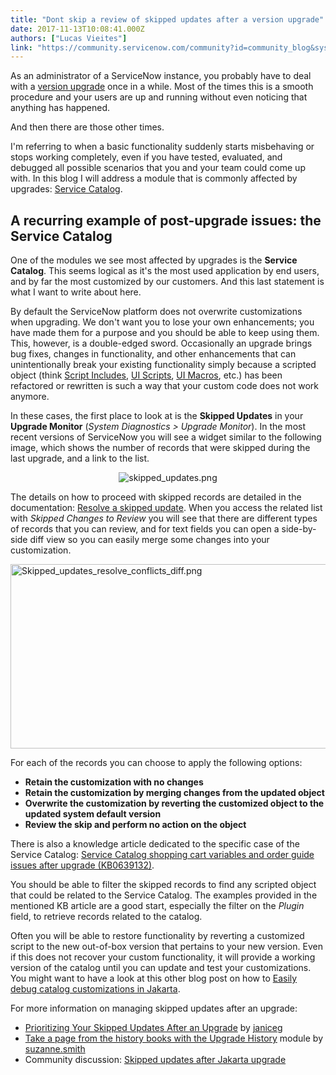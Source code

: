 ```yaml
---
title: "Dont skip a review of skipped updates after a version upgrade"
date: 2017-11-13T10:08:41.000Z
authors: ["Lucas Vieites"]
link: "https://community.servicenow.com/community?id=community_blog&sys_id=d91deea5dbd0dbc01dcaf3231f961938"
---
```

<p>As an administrator of a ServiceNow instance, you probably have to deal with a <a title="ocs.servicenow.com/bundle/jakarta-release-notes/page/release-notes/upgrades/concept/upgrades-overview.html" href="https://docs.servicenow.com/bundle/jakarta-release-notes/page/release-notes/upgrades/concept/upgrades-overview.html">version upgrade</a> once in a while. Most of the times this is a smooth procedure and your users are up and running without even noticing that anything has happened.</p><p></p><p>And then there are those other times.</p><p></p><p>I'm referring to when a basic functionality suddenly starts misbehaving or stops working completely, even if you have tested, evaluated, and debugged all possible scenarios that you and your team could come up with. In this blog I will address a module that is commonly affected by upgrades: <a title="ocs.servicenow.com/bundle/jakarta-it-service-management/page/product/service-catalog-management/concept/c_ServiceCatalogManagement.html" href="https://docs.servicenow.com/bundle/jakarta-it-service-management/page/product/service-catalog-management/concept/c_ServiceCatalogManagement.html">Service Catalog</a>.</p><p></p><h2>A recurring example of post-upgrade issues: the Service Catalog</h2><p></p><p>One of the modules we see most affected by upgrades is the <strong>Service Catalog</strong>. This seems logical as it's the most used application by end users, and by far the most customized by our customers. And this last statement is what I want to write about here.</p><p></p><p>By default the ServiceNow platform does not overwrite customizations when upgrading. We don't want you to lose your own enhancements; you have made them for a purpose and you should be able to keep using them. This, however, is a double-edged sword. Occasionally an upgrade brings bug fixes, changes in functionality, and other enhancements that can unintentionally break your existing functionality simply because a scripted object (think <a title="ocs.servicenow.com/bundle/jakarta-servicenow-platform/page/script/server-scripting/concept/c_ScriptIncludes.html" href="https://docs.servicenow.com/bundle/jakarta-servicenow-platform/page/script/server-scripting/concept/c_ScriptIncludes.html">Script Includes</a>, <a title="ocs.servicenow.com/bundle/jakarta-servicenow-platform/page/script/client-scripts/concept/c_UIScripts.html" href="https://docs.servicenow.com/bundle/jakarta-servicenow-platform/page/script/client-scripts/concept/c_UIScripts.html">UI Scripts</a>, <a title="ocs.servicenow.com/bundle/jakarta-servicenow-platform/page/script/server-scripting/concept/c_UIMacros.html" href="https://docs.servicenow.com/bundle/jakarta-servicenow-platform/page/script/server-scripting/concept/c_UIMacros.html">UI Macros</a>, etc.) has been refactored or rewritten is such a way that your custom code does not work anymore.</p><p></p><p>In these cases, the first place to look at is the <strong>Skipped Updates</strong> in your <strong>Upgrade Monitor</strong> (<em>System Diagnostics &gt; Upgrade Monitor</em>). In the most recent versions of ServiceNow you will see a widget similar to the following image, which shows the number of records that were skipped during the last upgrade, and a link to the list.</p><p style="text-align: center;"><img   alt="skipped_updates.png" class="image-1 jive-image" src="3c271902db98d344e9737a9e0f961915.iix" style="height: auto;"/></p><p></p><p>The details on how to proceed with skipped records are detailed in the documentation: <a href="https://docs.servicenow.com/bundle/jakarta-servicenow-platform/page/customer-support/task/t_ResolveASkippedUpdate.html" title="https://docs.servicenow.com/bundle/jakarta-servicenow-platform/page/customer-support/task/t_ResolveASkippedUpdate.html">Resolve a skipped update</a>. When you access the related list with <em>Skipped Changes to Review</em> you will see that there are different types of records that you can review, and for text fields you can open a side-by-side diff view so you can easily merge some changes into your customization.</p><p><img   alt="Skipped_updates_resolve_conflicts_diff.png" class="image-2 jive-image" src="c35fec4adbd857049c9ffb651f9619f3.iix" style="width: 620px; height: 295px; float: none; display: block; margin-left: auto; margin-right: auto;"/></p><p>For each of the records you can choose to apply the following options:</p><ul><li><strong>Retain the customization with no changes</strong></li><li><strong>Retain the customization by merging changes from the updated object</strong></li><li><strong>Overwrite the customization by reverting the customized object to the updated system default version</strong></li><li><strong>Review the skip and perform no action on the object</strong></li></ul><p></p><p>There is also a knowledge article dedicated to the specific case of the Service Catalog: <a href="https://hi.service-now.com/kb_view.do?sysparm_article=KB0639132" title="https://hi.service-now.com/kb_view.do?sysparm_article=KB0639132">Service Catalog shopping cart variables and order guide issues after upgrade (KB0639132)</a>.</p><p>You should be able to filter the skipped records to find any scripted object that could be related to the Service Catalog. The examples provided in the mentioned KB article are a good start, especially the filter on the <em>Plugin</em> field, to retrieve records related to the catalog.</p><p></p><p>Often you will be able to restore functionality by reverting a customized script to the new out-of-box version that pertains to your new version. Even if this does not recover your custom functionality, it will provide a working version of the catalog until you can update and test your customizations. You might want to have a look at this other blog post on how to <a title="" _jive_internal="true" href="/community?id=community_blog&sys_id=ed9c2ee1dbd0dbc01dcaf3231f96198d">Easily debug catalog customizations in Jakarta</a>.</p><p></p><p>For more information on managing skipped updates after an upgrade:</p><ul><li><a title="" _jive_internal="true" href="/community?id=community_blog&sys_id=dabc2e25dbd0dbc01dcaf3231f961988">Prioritizing Your Skipped Updates After an Upgrade</a> by <a __default_attr="67565" __jive_macro_name="user" class="jive_macro jive_macro_user" data-orig-content="janiceg" data-renderedposition="1515.78125_382.8125_63_16" href="/community?id=community_user_profile&user=0e309ea5db581fc09c9ffb651f961950" modifiedtitle="true" title="janiceg">janiceg</a></li><li><a title="" _jive_internal="true" href="/community?id=community_blog&sys_id=ca7d2269dbd0dbc01dcaf3231f9619a8">Take a page from the history books with the Upgrade History</a> module by <a title="suzanne.smith" __default_attr="3285" __jive_macro_name="user" class="jive_macro jive_macro_user" data-orig-content="suzanne.smith" data-renderedposition="1539.578125_491.53125_109_16" href="/community?id=community_user_profile&user=b4e05261db981fc09c9ffb651f9619a0">suzanne.smith</a></li><li>Community discussion: <a title="" _jive_internal="true" href="/community?id=community_question&sys_id=e3020be9db98dbc01dcaf3231f9619c3">Skipped updates after Jakarta upgrade</a></li></ul>